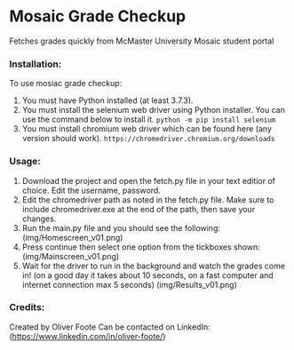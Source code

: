 # Mosaic Grade Checkup

Fetches grades quickly from McMaster University Mosaic student portal

### Installation:

To use mosiac grade checkup:
1. You must have Python installed (at least 3.7.3).
2. You must install the selenium web driver using Python installer. You can use the command below to install it.
`python -m pip install selenium`
3. You must install chromium web driver which can be found here (any version should work).
`https://chromedriver.chromium.org/downloads`

### Usage:

1. Download the project and open the fetch.py file in your text editior of choice. Edit the username, password. 
2. Edit the chromedriver path as noted in the fetch.py file. Make sure to include chromedriver.exe at the end of the path, then save your changes.
3. Run the main.py file and you should see the following:
(img/Homescreen_v01.png)
4. Press continue then select one option from the tickboxes shown:
(img/Mainscreen_v01.png)
5. Wait for the driver to run in the background and watch the grades come in! (on a good day it takes about 10 seconds, on a fast computer and internet connection max 5 seconds)
(img/Results_v01.png)

### Credits:

Created by Oliver Foote
Can be contacted on LinkedIn: (https://www.linkedin.com/in/oliver-foote/)

